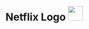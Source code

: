 # Netflix Logo <img src="https://www.rvtecnologia.com.br/wp-content/uploads/2014/11/Netflix-Logo.png" height="40px">
